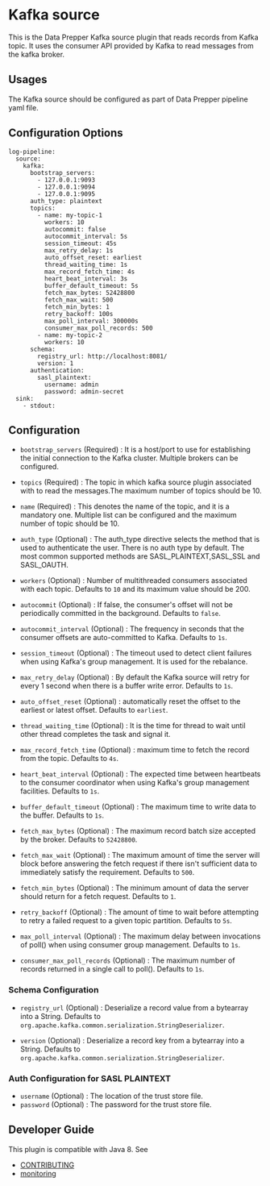 # Kafka source

This is the Data Prepper Kafka source plugin that reads records from Kafka topic. It uses the consumer API provided by Kafka to read messages from the kafka broker.


## Usages

The Kafka source should be configured as part of Data Prepper pipeline yaml file.

## Configuration Options

```
log-pipeline:
  source:
    kafka:
      bootstrap_servers:
        - 127.0.0.1:9093
        - 127.0.0.1:9094
        - 127.0.0.1:9095
      auth_type: plaintext
      topics:
        - name: my-topic-1
          workers: 10
          autocommit: false
          autocommit_interval: 5s
          session_timeout: 45s
          max_retry_delay: 1s
          auto_offset_reset: earliest
          thread_waiting_time: 1s
          max_record_fetch_time: 4s
          heart_beat_interval: 3s
          buffer_default_timeout: 5s
          fetch_max_bytes: 52428800
          fetch_max_wait: 500
          fetch_min_bytes: 1
          retry_backoff: 100s
          max_poll_interval: 300000s
          consumer_max_poll_records: 500
        - name: my-topic-2
          workers: 10
      schema:
        registry_url: http://localhost:8081/
        version: 1
      authentication:
        sasl_plaintext:
          username: admin
          password: admin-secret
  sink:
    - stdout:

```

## Configuration

- `bootstrap_servers` (Required) : It is a host/port to use for establishing the initial connection to the Kafka cluster. Multiple brokers can be configured.

- `topics` (Required) : The topic in which kafka source plugin associated with to read the messages.The maximum number of topics should be 10.

- `name` (Required) : This denotes the name of the topic, and it is a mandatory one. Multiple list can be configured and the maximum number of topic should be 10.

- `auth_type` (Optional) : The auth_type directive selects the method that is used to authenticate the user. There is no auth type by default. The most common supported methods are SASL_PLAINTEXT,SASL_SSL and SASL_OAUTH.

- `workers` (Optional) : Number of multithreaded consumers associated with each topic. Defaults to `10` and its maximum value should be 200.

- `autocommit` (Optional) : If false, the consumer's offset will not be periodically committed in the background. Defaults to `false`.

- `autocommit_interval` (Optional) : The frequency in seconds that the consumer offsets are auto-committed to Kafka. Defaults to `1s`.

- `session_timeout` (Optional) : The timeout used to detect client failures when using Kafka's group management. It is used for the rebalance.

- `max_retry_delay` (Optional) : By default the Kafka source will retry for every 1 second when there is a buffer write error. Defaults to `1s`. 

- `auto_offset_reset` (Optional) : automatically reset the offset to the earliest or latest offset. Defaults to `earliest`.

- `thread_waiting_time` (Optional) : It is the time for thread to wait until other thread completes the task and signal it.

- `max_record_fetch_time` (Optional) : maximum time to fetch the record from the topic.
Defaults to `4s`.

- `heart_beat_interval` (Optional) : The expected time between heartbeats to the consumer coordinator when using Kafka's group management facilities. Defaults to `1s`.

- `buffer_default_timeout` (Optional) :  The maximum time to write data to the buffer. Defaults to `1s`.

- `fetch_max_bytes` (Optional) : The maximum record batch size accepted by the broker. 
Defaults to `52428800`.

- `fetch_max_wait` (Optional) : The maximum amount of time the server will block before answering the fetch request if there isn't sufficient data to immediately satisfy the requirement. Defaults to `500`.

- `fetch_min_bytes` (Optional) : The minimum amount of data the server should return for a fetch request. Defaults to `1`.

- `retry_backoff` (Optional) : The amount of time to wait before attempting to retry a failed request to a given topic partition.  Defaults to `5s`.

- `max_poll_interval` (Optional) : The maximum delay between invocations of poll() when using consumer group management. Defaults to `1s`.

- `consumer_max_poll_records` (Optional) : The maximum number of records returned in a single call to poll(). Defaults to `1s`.

### <a name="schema_configuration">Schema Configuration</a>

- `registry_url` (Optional) : Deserialize a record value from a bytearray into a String. Defaults to `org.apache.kafka.common.serialization.StringDeserializer`.

- `version` (Optional) : Deserialize a record key from a bytearray into a String. Defaults to `org.apache.kafka.common.serialization.StringDeserializer`.

### <a name="auth_configuration">Auth Configuration for SASL PLAINTEXT</a>
- `username` (Optional) : The location of the trust store file.
- `password` (Optional) : The password for the trust store file.
## Developer Guide

This plugin is compatible with Java 8. See

- [CONTRIBUTING](https://github.com/opensearch-project/data-prepper/blob/main/CONTRIBUTING.md) 
- [monitoring](https://github.com/opensearch-project/data-prepper/blob/main/docs/monitoring.md)
